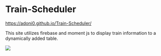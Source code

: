 # Train-Scheduler
https://adoni0.github.io/Train-Scheduler/

This site utilizes firebase and moment js to display train information to a dynamically added table.

![](sched.gif)